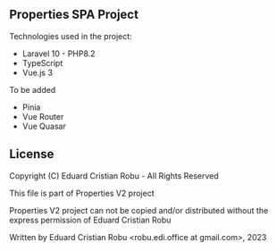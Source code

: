 ## Properties SPA Project

Technologies used in the project:

- Laravel 10 - PHP8.2
- TypeScript
- Vue.js 3

To be added 
- Pinia
- Vue Router
- Vue Quasar

## License

Copyright (C) Eduard Cristian Robu - All Rights Reserved

This file is part of Properties V2 project

Properties V2 project can not be copied and/or distributed without the express permission of Eduard Cristian Robu

Written by Eduard Cristian Robu <robu.edi.office at gmail.com>, 2023

